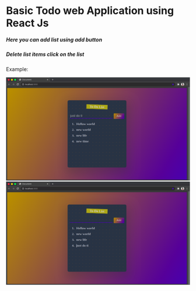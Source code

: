 <h1> Basic Todo web Application using React Js </h1>

<h5>Here you can add list using add button</h5>
<h5>Delete list items click on the list</h5>

Example:

![](https://github.com/Hemath-life/01_react_todo/blob/main/Examples/Screenshot%20from%202021-01-17%2017-06-30.png)
![](https://github.com/Hemath-life/01_react_todo/blob/main/Examples/Screenshot%20from%202021-01-17%2017-06-37.png)
